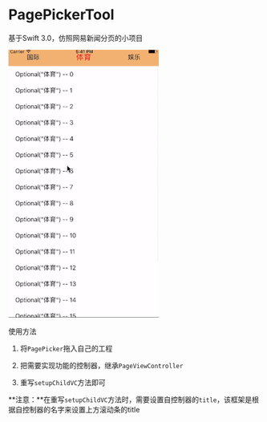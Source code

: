 # PagePickerTool
基于Swift 3.0，仿照网易新闻分页的小项目

![image](https://github.com/Hearsayer/PagePickerTool/blob/master/PagePickerTool.gif)


使用方法

1. 将`PagePicker`拖入自己的工程

2. 把需要实现功能的控制器，继承`PageViewController`

3. 重写`setupChildVC`方法即可

**注意：**在重写`setupChildVC`方法时，需要设置自控制器的`title`，该框架是根据自控制器的名字来设置上方滚动条的title

